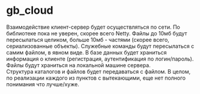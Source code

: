 # gb_cloud


Взаимодействие клиент-сервер будет осуществляться по сети.
По библиотеке пока не уверен, скорее всего Netty.
Файлы до 10мб будут пересылаться целиком, больше 10мб - частями (скорее всего, сериализованные объекты). 
Служебные команды будут пересылаться с самим файлом, в явном виде.
В базе данных будет храниться информация о клиенте (регистрация, аутентификация по логин/пароль).
Файлы будут храниться на локальной машине сервера.  
Структура каталогов и файлов будет передаваться с файлом.
В целом, по реализации каждого из пунктов с вытекающими, еще нет полного понимания что лучше/хуже.
